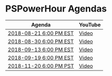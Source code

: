 # PSPowerHour Agendas

| Agenda | YouTube |
| ------ | ------- |
| [2018-08-21 6:00 PM EST](materials/2018-08-21) | [Video](https://www.youtube.com/watch?v=fDQvdIEda_c) |
| [2018-08-30 6:00 PM EST](materials/2018-08-30) | [Video](https://www.youtube.com/watch?v=3Yq4sVWJrWo) |
| [2018-09-13 6:00 PM EST](materials/2018-09-13) | [Video](https://www.youtube.com/watch?v=sRdoCrA-PnU) |
| [2018-09-19 6:00 PM EST](materials/2018-09-19) | [Video](https://www.youtube.com/watch?v=UTuwnDtaTWQ) |
| [2018-11-20 6:00 PM PST](materials/2018-11-20) | [Video](https://www.youtube.com/watch?v=kt-nrHbgTns) |